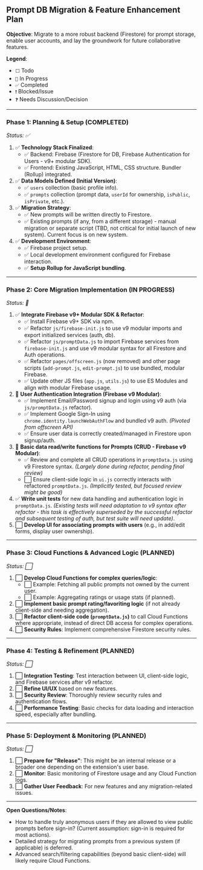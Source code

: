 ## Prompt DB Migration & Feature Enhancement Plan

**Objective**: Migrate to a more robust backend (Firestore) for prompt storage, enable user accounts, and lay the groundwork for future collaborative features.

**Legend**:

- `⬜` Todo
- `🚧` In Progress
- `✅` Completed
- `❗` Blocked/Issue
- `❓` Needs Discussion/Decision

---

### Phase 1: Planning & Setup (COMPLETED)

_Status: ✅_

1.  ✅ **Technology Stack Finalized**:
    - ✅ Backend: Firebase (Firestore for DB, Firebase Authentication for Users - v9+ modular SDK).
    - ✅ Frontend: Existing JavaScript, HTML, CSS structure. Bundler (Rollup) integrated.
2.  ✅ **Data Models Defined (Initial Version)**:
    - ✅ `users` collection (basic profile info).
    - ✅ `prompts` collection (prompt data, `userId` for ownership, `isPublic`, `isPrivate`, etc.).
3.  ✅ **Migration Strategy**:
    - ✅ New prompts will be written directly to Firestore.
    - ✅ Existing prompts (if any, from a different storage) - manual migration or separate script (TBD, not critical for initial launch of new system). Current focus is on new system.
4.  ✅ **Development Environment**:
    - ✅ Firebase project setup.
    - ✅ Local development environment configured for Firebase interaction.
    - ✅ **Setup Rollup for JavaScript bundling**.

---

### Phase 2: Core Migration Implementation (IN PROGRESS)

_Status: 🚧_

1.  ✅ **Integrate Firebase v9+ Modular SDK & Refactor**:
    - ✅ Install Firebase v9+ SDK via npm.
    - ✅ Refactor `js/firebase-init.js` to use v9 modular imports and export initialized services (auth, db).
    - ✅ Refactor `js/promptData.js` to import Firebase services from `firebase-init.js` and use v9 modular syntax for all Firestore and Auth operations.
    - ✅ Refactor `pages/offscreen.js` (now removed) and other page scripts (`add-prompt.js`, `edit-prompt.js`) to use bundled, modular Firebase.
    - ✅ Update other JS files (`app.js`, `utils.js`) to use ES Modules and align with modular Firebase usage.
2.  🚧 **User Authentication Integration (Firebase v9 Modular)**:
    - ✅ Implement Email/Password signup and login using v9 auth (via `js/promptData.js` refactor).
    - ✅ Implement Google Sign-In using `chrome.identity.launchWebAuthFlow` and bundled v9 auth. _(Pivoted from offscreen API)_
    - ✅ Ensure user data is correctly created/managed in Firestore upon signup/auth.
3.  🚧 **Basic data read/write functions for Prompts (CRUD - Firebase v9 Modular)**:
    - ✅ Review and complete all CRUD operations in `promptData.js` using v9 Firestore syntax. _(Largely done during refactor, pending final review)_
    - ⬜ Ensure client-side logic in `ui.js` correctly interacts with refactored `promptData.js`. _(Implicitly tested, but focused review might be good)_
4.  ✅ **Write unit tests** for new data handling and authentication logic in `promptData.js`. _(Existing tests will need adaptation to v9 syntax after refactor - this task is effectively superseded by the successful refactor and subsequent testing of auth, but test suite will need update)_.
5.  ⬜ **Develop UI for associating prompts with users** (e.g., in add/edit forms, display user ownership).

---

### Phase 3: Cloud Functions & Advanced Logic (PLANNED)

_Status: ⬜_

1.  ⬜ **Develop Cloud Functions for complex queries/logic**:
    - ⬜ Example: Fetching all public prompts not owned by the current user.
    - ⬜ Example: Aggregating ratings or usage stats (if planned).
2.  ⬜ **Implement basic prompt rating/favoriting logic** (if not already client-side and needing aggregation).
3.  ⬜ **Refactor client-side code (`promptData.js`)** to call Cloud Functions where appropriate, instead of direct DB access for complex operations.
4.  ⬜ **Security Rules**: Implement comprehensive Firestore security rules.

---

### Phase 4: Testing & Refinement (PLANNED)

_Status: ⬜_

1.  ⬜ **Integration Testing**: Test interaction between UI, client-side logic, and Firebase services after v9 refactor.
2.  ⬜ **Refine UI/UX** based on new features.
3.  ⬜ **Security Review**: Thoroughly review security rules and authentication flows.
4.  ⬜ **Performance Testing**: Basic checks for data loading and interaction speed, especially after bundling.

---

### Phase 5: Deployment & Monitoring (PLANNED)

_Status: ⬜_

1.  ⬜ **Prepare for "Release"**: This might be an internal release or a broader one depending on the extension's user base.
2.  ⬜ **Monitor**: Basic monitoring of Firestore usage and any Cloud Function logs.
3.  ⬜ **Gather User Feedback**: For new features and any migration-related issues.

---

**Open Questions/Notes**:

- How to handle truly anonymous users if they are allowed to view public prompts before sign-in? (Current assumption: sign-in is required for most actions).
- Detailed strategy for migrating prompts from a previous system (if applicable) is deferred.
- Advanced search/filtering capabilities (beyond basic client-side) will likely require Cloud Functions.
